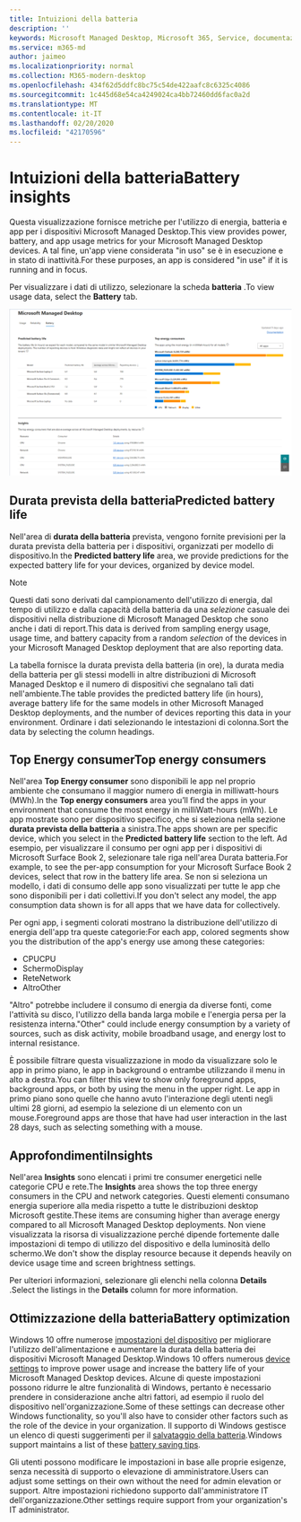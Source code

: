 ```yaml
---
title: Intuizioni della batteria
description: ''
keywords: Microsoft Managed Desktop, Microsoft 365, Service, documentazione
ms.service: m365-md
author: jaimeo
ms.localizationpriority: normal
ms.collection: M365-modern-desktop
ms.openlocfilehash: 434f62d5ddfc8bc75c54de422aafc8c6325c4086
ms.sourcegitcommit: 1c445d68e54ca4249024ca4bb72460dd6fac0a2d
ms.translationtype: MT
ms.contentlocale: it-IT
ms.lasthandoff: 02/20/2020
ms.locfileid: "42170596"
---
```

# <a name="battery-insights"></a><span data-ttu-id="61c2b-103">Intuizioni della batteria</span><span class="sxs-lookup"><span data-stu-id="61c2b-103">Battery insights</span></span>
<span data-ttu-id="61c2b-104">Questa visualizzazione fornisce metriche per l'utilizzo di energia, batteria e app per i dispositivi Microsoft Managed Desktop.</span><span class="sxs-lookup"><span data-stu-id="61c2b-104">This view provides power, battery, and app usage metrics for your Microsoft Managed Desktop devices.</span></span> <span data-ttu-id="61c2b-105">A tal fine, un'app viene considerata "in uso" se è in esecuzione e in stato di inattività.</span><span class="sxs-lookup"><span data-stu-id="61c2b-105">For these purposes, an app is considered "in use" if it is running and in focus.</span></span>

<span data-ttu-id="61c2b-106">Per visualizzare i dati di utilizzo, selezionare la scheda **batteria** .</span><span class="sxs-lookup"><span data-stu-id="61c2b-106">To view usage data, select the **Battery** tab.</span></span>

![Riquadro della batteria: durata stimata della batteria per modello di dispositivo in alto a sinistra, consumer energetici superiori (per app) in alto a destra, tabella Insights nella parte inferiore.](../../media/insights_battery.png)

## <a name="predicted-battery-life"></a><span data-ttu-id="61c2b-109">Durata prevista della batteria</span><span class="sxs-lookup"><span data-stu-id="61c2b-109">Predicted battery life</span></span>

<span data-ttu-id="61c2b-110">Nell'area di **durata della batteria** prevista, vengono fornite previsioni per la durata prevista della batteria per i dispositivi, organizzati per modello di dispositivo.</span><span class="sxs-lookup"><span data-stu-id="61c2b-110">In the **Predicted battery life** area, we provide predictions for the expected battery life for your devices, organized by device model.</span></span>

> [!NOTE]
> <span data-ttu-id="61c2b-111">Questi dati sono derivati dal campionamento dell'utilizzo di energia, dal tempo di utilizzo e dalla capacità della batteria da una <em>selezione</em> casuale dei dispositivi nella distribuzione di Microsoft Managed Desktop che sono anche i dati di report.</span><span class="sxs-lookup"><span data-stu-id="61c2b-111">This data is derived from sampling energy usage, usage time, and battery capacity from a random <em>selection</em> of the devices in your Microsoft Managed Desktop deployment that are also reporting data.</span></span>

<span data-ttu-id="61c2b-112">La tabella fornisce la durata prevista della batteria (in ore), la durata media della batteria per gli stessi modelli in altre distribuzioni di Microsoft Managed Desktop e il numero di dispositivi che segnalano tali dati nell'ambiente.</span><span class="sxs-lookup"><span data-stu-id="61c2b-112">The table provides the predicted battery life (in hours), average battery life for the same models in other Microsoft Managed Desktop deployments, and the number of devices reporting this data in your environment.</span></span> <span data-ttu-id="61c2b-113">Ordinare i dati selezionando le intestazioni di colonna.</span><span class="sxs-lookup"><span data-stu-id="61c2b-113">Sort the data by selecting the column headings.</span></span>



## <a name="top-energy-consumers"></a><span data-ttu-id="61c2b-114">Top Energy consumer</span><span class="sxs-lookup"><span data-stu-id="61c2b-114">Top energy consumers</span></span>

<span data-ttu-id="61c2b-115">Nell'area **Top Energy consumer** sono disponibili le app nel proprio ambiente che consumano il maggior numero di energia in milliwatt-hours (MWh).</span><span class="sxs-lookup"><span data-stu-id="61c2b-115">In the **Top energy consumers** area you’ll find the apps in your environment that consume the most energy in milliWatt-hours (mWh).</span></span> <span data-ttu-id="61c2b-116">Le app mostrate sono per dispositivo specifico, che si seleziona nella sezione **durata prevista della batteria** a sinistra.</span><span class="sxs-lookup"><span data-stu-id="61c2b-116">The apps shown are per specific device, which you select in the **Predicted battery life** section to the left.</span></span> <span data-ttu-id="61c2b-117">Ad esempio, per visualizzare il consumo per ogni app per i dispositivi di Microsoft Surface Book 2, selezionare tale riga nell'area Durata batteria.</span><span class="sxs-lookup"><span data-stu-id="61c2b-117">For example, to see the per-app consumption for your Microsoft Surface Book 2 devices, select that row in the battery life area.</span></span> <span data-ttu-id="61c2b-118">Se non si seleziona un modello, i dati di consumo delle app sono visualizzati per tutte le app che sono disponibili per i dati collettivi.</span><span class="sxs-lookup"><span data-stu-id="61c2b-118">If you don't select any model, the app consumption data shown is for all apps that we have data for collectively.</span></span>

 <span data-ttu-id="61c2b-119">Per ogni app, i segmenti colorati mostrano la distribuzione dell'utilizzo di energia dell'app tra queste categorie:</span><span class="sxs-lookup"><span data-stu-id="61c2b-119">For each app, colored segments show you the distribution of the app's energy use among these categories:</span></span>

- <span data-ttu-id="61c2b-120">CPU</span><span class="sxs-lookup"><span data-stu-id="61c2b-120">CPU</span></span>
- <span data-ttu-id="61c2b-121">Schermo</span><span class="sxs-lookup"><span data-stu-id="61c2b-121">Display</span></span>
- <span data-ttu-id="61c2b-122">Rete</span><span class="sxs-lookup"><span data-stu-id="61c2b-122">Network</span></span>
- <span data-ttu-id="61c2b-123">Altro</span><span class="sxs-lookup"><span data-stu-id="61c2b-123">Other</span></span>

<span data-ttu-id="61c2b-124">"Altro" potrebbe includere il consumo di energia da diverse fonti, come l'attività su disco, l'utilizzo della banda larga mobile e l'energia persa per la resistenza interna.</span><span class="sxs-lookup"><span data-stu-id="61c2b-124">"Other" could include energy consumption by a variety of sources, such as disk activity, mobile broadband usage, and energy lost to internal resistance.</span></span> 

<span data-ttu-id="61c2b-125">È possibile filtrare questa visualizzazione in modo da visualizzare solo le app in primo piano, le app in background o entrambe utilizzando il menu in alto a destra.</span><span class="sxs-lookup"><span data-stu-id="61c2b-125">You can filter this view to show only foreground apps, background apps, or both by using the menu in the upper right.</span></span> <span data-ttu-id="61c2b-126">Le app in primo piano sono quelle che hanno avuto l'interazione degli utenti negli ultimi 28 giorni, ad esempio la selezione di un elemento con un mouse.</span><span class="sxs-lookup"><span data-stu-id="61c2b-126">Foreground apps are those that have had user interaction in the last 28 days, such as selecting something with a mouse.</span></span>

## <a name="insights"></a><span data-ttu-id="61c2b-127">Approfondimenti</span><span class="sxs-lookup"><span data-stu-id="61c2b-127">Insights</span></span>

<span data-ttu-id="61c2b-128">Nell'area **Insights** sono elencati i primi tre consumer energetici nelle categorie CPU e rete.</span><span class="sxs-lookup"><span data-stu-id="61c2b-128">The **Insights** area shows the top three energy consumers in the CPU and network categories.</span></span> <span data-ttu-id="61c2b-129">Questi elementi consumano energia superiore alla media rispetto a tutte le distribuzioni desktop Microsoft gestite.</span><span class="sxs-lookup"><span data-stu-id="61c2b-129">These items are consuming higher than average energy compared to all Microsoft Managed Desktop deployments.</span></span> <span data-ttu-id="61c2b-130">Non viene visualizzata la risorsa di visualizzazione perché dipende fortemente dalle impostazioni di tempo di utilizzo del dispositivo e della luminosità dello schermo.</span><span class="sxs-lookup"><span data-stu-id="61c2b-130">We don't show the display resource because it depends heavily on device usage time and screen brightness settings.</span></span> 

<span data-ttu-id="61c2b-131">Per ulteriori informazioni, selezionare gli elenchi nella colonna **Details** .</span><span class="sxs-lookup"><span data-stu-id="61c2b-131">Select the listings in the **Details** column for more information.</span></span>

## <a name="battery-optimization"></a><span data-ttu-id="61c2b-132">Ottimizzazione della batteria</span><span class="sxs-lookup"><span data-stu-id="61c2b-132">Battery optimization</span></span>

<span data-ttu-id="61c2b-133">Windows 10 offre numerose [impostazioni del dispositivo](https://support.microsoft.com/help/20443/windows-10-battery-saving-tips) per migliorare l'utilizzo dell'alimentazione e aumentare la durata della batteria dei dispositivi Microsoft Managed Desktop.</span><span class="sxs-lookup"><span data-stu-id="61c2b-133">Windows 10 offers numerous [device settings](https://support.microsoft.com/help/20443/windows-10-battery-saving-tips) to improve power usage and increase the battery life of your Microsoft Managed Desktop devices.</span></span> <span data-ttu-id="61c2b-134">Alcune di queste impostazioni possono ridurre le altre funzionalità di Windows, pertanto è necessario prendere in considerazione anche altri fattori, ad esempio il ruolo del dispositivo nell'organizzazione.</span><span class="sxs-lookup"><span data-stu-id="61c2b-134">Some of these settings can decrease other Windows functionality, so you'll also have to consider other factors such as the role of the device in your organization.</span></span> <span data-ttu-id="61c2b-135">Il supporto di Windows gestisce un elenco di questi suggerimenti per il [salvataggio della batteria](https://support.microsoft.com/help/20443/windows-10-battery-saving-tips).</span><span class="sxs-lookup"><span data-stu-id="61c2b-135">Windows support maintains a list of these [battery saving tips](https://support.microsoft.com/help/20443/windows-10-battery-saving-tips).</span></span>

<span data-ttu-id="61c2b-136">Gli utenti possono modificare le impostazioni in base alle proprie esigenze, senza necessità di supporto o elevazione di amministratore.</span><span class="sxs-lookup"><span data-stu-id="61c2b-136">Users can adjust some settings on their own without the need for admin elevation or support.</span></span> <span data-ttu-id="61c2b-137">Altre impostazioni richiedono supporto dall'amministratore IT dell'organizzazione.</span><span class="sxs-lookup"><span data-stu-id="61c2b-137">Other settings require support from your organization's IT administrator.</span></span>
